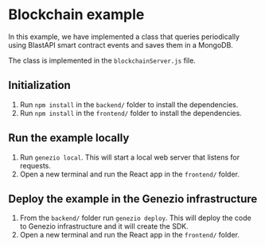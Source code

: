 # Blockchain example

In this example, we have implemented a class that queries periodically using BlastAPI smart contract events and saves them in a MongoDB.

The class is implemented in the `blockchainServer.js` file.

## Initialization

1. Run `npm install` in the `backend/` folder to install the dependencies.
2. Run `npm install` in the `frontend/` folder to install the dependencies.

## Run the example locally

1. Run `genezio local`. This will start a local web server that listens for requests.
2. Open a new terminal and run the React app in the `frontend/` folder.

## Deploy the example in the Genezio infrastructure

1. From the `backend/` folder run `genezio deploy`. This will deploy the code to Genezio infrastructure and it will create the SDK.
2. Open a new terminal and run the React app in the `frontend/` folder.
